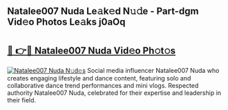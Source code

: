 ## Natalee007 Nuda Le𝚊k𝚎d N𝚞𝚍e - Part-dgm Vid𝚎o Photos Le𝚊ks j0aOq

# <h2><a href="http://fbg0rmo.evod.top/?m=Natalee007+Nuda">🔗 👉🔴 Natalee007 Nuda Vid𝚎o Ph𝚘t𝚘s</a></h2>

[![Natalee007 Nuda N𝚞d𝚎s](https://i.imgur.com/8V9OHl7.gif)](http://fbg0rmo.evod.top/?m=Natalee007+Nuda)
Social media influencer Natalee007 Nuda who creates engaging lifestyle and dance content, featuring solo and collaborative dance trend performances and mini vlogs. Respected authority Natalee007 Nuda, celebrated for their expertise and leadership in their field. 
